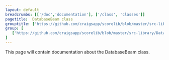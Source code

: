 ```yaml
---
layout: default
breadcrumbs: [['/doc','documentation'], ['/class', 'classes']]
pagetitle:  DatabaseBeam class
grouptitle: ['https://github.com/craigsapp/scorelib/blob/master/src-library', 'Source Code']
group: [ 
   ['https://github.com/craigsapp/scorelib/blob/master/src-library/DatabaseBeam.cpp', DatabaseBeam.cpp], 
]
---
```


This page will contain documentation about the DatabaseBeam class.


